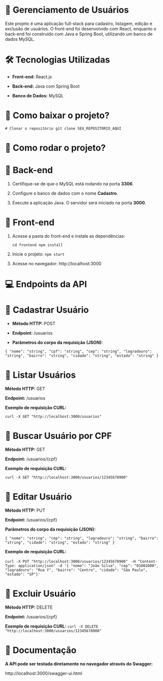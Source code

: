 # 📌 Gerenciamento de Usuários

Este projeto é uma aplicação full-stack para cadastro, listagem, edição e exclusão de usuários. O front-end foi desenvolvido com React, enquanto o back-end foi construído com Java e Spring Boot, utilizando um banco de dados MySQL.

# 🛠 Tecnologias Utilizadas

- **Front-end:** React.js

- **Back-end:** Java com Spring Boot

- **Banco de Dados:** MySQL

# 📁 Como baixar o projeto?

``# Clonar o repositório
git clone SEU_REPOSITORIO_AQUI``

# 🚀 Como rodar o projeto?

# 📌 Back-end

1. Certifique-se de que o MySQL está rodando na porta **3306**.

2. Configure o banco de dados com o nome **Cadastro**.

3. Execute a aplicação Java. O servidor será iniciado na porta **3000**.

# 📌 Front-end

1. Acesse a pasta do front-end e instale as dependências:

   ``cd frontend npm install``

2. Inicie o projeto:
   ``npm start``

3. Acesse no navegador: http://localhost:3000

# 💻 Endpoints da API

# 📌 Cadastrar Usuário
- **Método HTTP:** POST

- **Endpoint:** /usuarios

- **Parâmetros do corpo da requisição (JSON):**

``{
  "nome": "string",
  "cpf": "string",
  "cep": "string",
  "logradouro": "string",
  "bairro": "string",
  "cidade": "string",
  "estado": "string"
}``


# 📌 Listar Usuários
**Método HTTP:** GET

**Endpoint:** /usuarios

**Exemplo de requisição CURL:**

``curl -X GET "http://localhost:3000/usuarios"``


# 📌 Buscar Usuário por CPF
**Método HTTP:** GET

**Endpoint:** /usuarios/{cpf}

**Exemplo de requisição CURL:**

``curl -X GET "http://localhost:3000/usuarios/12345678900"``


# 📌 Editar Usuário
**Método HTTP:** PUT

**Endpoint:** /usuarios/{cpf}

**Parâmetros do corpo da requisição (JSON):**

``{
  "nome": "string",
  "cep": "string",
  "logradouro": "string",
  "bairro": "string",
  "cidade": "string",
  "estado": "string"
}
``


**Exemplo de requisição CURL:**

``curl -X PUT "http://localhost:3000/usuarios/12345678900" ``
``-H "Content-Type: application/json" -d '{ "nome": "João Silva", "cep": "01002000", "logradouro": "Rua Y", "bairro": "Centro", "cidade": "São Paulo", "estado": "SP"}'``


# 📌 Excluir Usuário

**Método HTTP:** DELETE

**Endpoint:** /usuarios/{cpf}

**Exemplo de requisição CURL:**
``curl -X DELETE "http://localhost:3000/usuarios/12345678900"``


# 📄 Documentação

**A API pode ser testada diretamente no navegador através do Swagger:**

http://localhost:3000/swagger-ui.html


